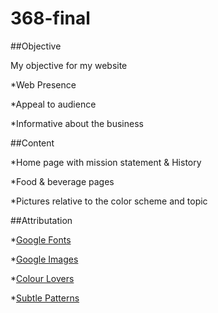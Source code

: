 368-final
=========
##Objective

My objective for my website



*Web Presence

*Appeal to audience

*Informative about the business



##Content



*Home page with mission statement & History

*Food & beverage pages

*Pictures relative to the color scheme and topic



##Attributation 



*[Google Fonts](http://www.google.com/fonts)

*[Google Images](https://www.google.com/imghp?hl=en&tab=wi&ei=mEppUv-NKuS5igL4tYHIBw&ved=0CAQQqi4oAg)

*[Colour Lovers](http://www.colourlovers.com/)

*[Subtle Patterns](http://subtlepatterns.com/)
